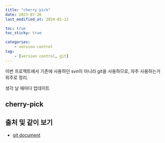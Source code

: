```yaml
---
title: "cherry pick"
date: 2023-07-26
last_modified_at: 2024-01-12

toc: true
toc_sticky: true

categories:
    - version control
tag:
    - [version control, git]
---
```


이번 프로젝트에서 기존에 사용하던 svn이 아니라 git을 사용하므로, 자주 사용하는거 위주로 정리.

생각 날 때마다 업데이트  

## cherry-pick

## 출처 및 같이 보기
 - <a href="https://git-scm.com/book/ko/v2/">git document</a>